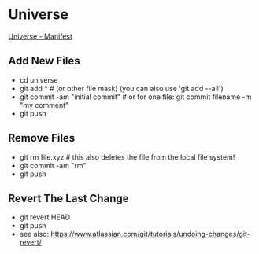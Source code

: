 # Universe

[Universe - Manifest](https://rawgit.com/jftuga/universe/master/gh-manifest.html)

## Add New Files

- cd universe
- git add * # (or other file mask) (you can also use 'git add --all')
- git commit -am "initial commit" # or for one file: git commit filename -m "my comment"
- git push


## Remove Files

- git rm file.xyz # this also deletes the file from the local file system!
- git commit -am "rm" 
- git push

## Revert The Last Change

- git revert HEAD
- git push
- see also: https://www.atlassian.com/git/tutorials/undoing-changes/git-revert/

